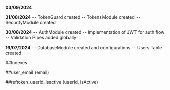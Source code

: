 **03/09/2024**

**31/08/2024**
-- TokenGuard created
-- TokensModule created
-- SecurityModule created

**30/08/2024**
-- AuthModule created
-- Implementation of JWT for auth flow
-- Validation Pipes added globally

**16/07/2024**
-- DatabaseModule created and configurations
-- Users Table created

##Indexes

##user_email (email)

##reftoken_userid_isactive (userId, isActive)
